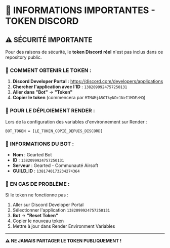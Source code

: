 # 🔐 INFORMATIONS IMPORTANTES - TOKEN DISCORD

## ⚠️ SÉCURITÉ IMPORTANTE

Pour des raisons de sécurité, le **token Discord réel** n'est pas inclus dans ce repository public.

### 📝 **COMMENT OBTENIR LE TOKEN :**

1. **Discord Developer Portal** : https://discord.com/developers/applications
2. **Chercher l'application avec l'ID** : `1382099924757250131`
3. **Aller dans "Bot"** → **"Token"**
4. **Copier le token** (commencera par `MTM4MjA5OTkyNDc1NzI1MDEzMQ`)

### 🎯 **POUR LE DÉPLOIEMENT RENDER :**

Lors de la configuration des variables d'environnement sur Render :

```
BOT_TOKEN = [LE_TOKEN_COPIÉ_DEPUIS_DISCORD]
```

### 🤖 **INFORMATIONS DU BOT :**

- **Nom** : Gearted Bot
- **ID** : `1382099924757250131`
- **Serveur** : Gearted - Communauté Airsoft
- **GUILD_ID** : `1381740173234274364`

### 🔧 **EN CAS DE PROBLÈME :**

Si le token ne fonctionne pas :
1. Aller sur Discord Developer Portal
2. Sélectionner l'application `1382099924757250131`
3. **Bot** → **"Reset Token"**
4. Copier le nouveau token
5. Mettre à jour dans Render Environment Variables

---

**⚠️ NE JAMAIS PARTAGER LE TOKEN PUBLIQUEMENT !**
